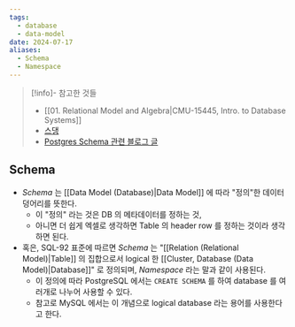 ```yaml
---
tags:
  - database
  - data-model
date: 2024-07-17
aliases:
  - Schema
  - Namespace
---
```

> [!info]- 참고한 것들
> - [[01. Relational Model and Algebra|CMU-15445, Intro. to Database Systems]]
> - [스댕](https://stackoverflow.com/a/17943883)
> - [Postgres Schema 관련 블로그 글](https://kimdubi.github.io/postgresql/pg_schema/)

## Schema

- *Schema* 는 [[Data Model (Database)|Data Model]] 에 따라 "정의"한 데이터 덩어리를 뜻한다.
	- 이 "정의" 라는 것은 DB 의 메타데이터를 정하는 것,
	- 아니면 더 쉽게 엑셀로 생각하면 Table 의 header row 를 정하는 것이라 생각하면 된다.
- 혹은, SQL-92 표준에 따르면 *Schema* 는 "[[Relation (Relational Model)|Table]] 의 집합으로서 logical 한 [[Cluster, Database (Data Model)|Database]]" 로 정의되며, *Namespace* 라는 말과 같이 사용된다.
	- 이 정의에 따라 PostgreSQL 에서는 `CREATE SCHEMA` 를 하여 database 를 여러개로 나누어 사용할 수 있다.
	- 참고로 MySQL 에서는 이 개념으로 logical database 라는 용어를 사용한다고 한다.